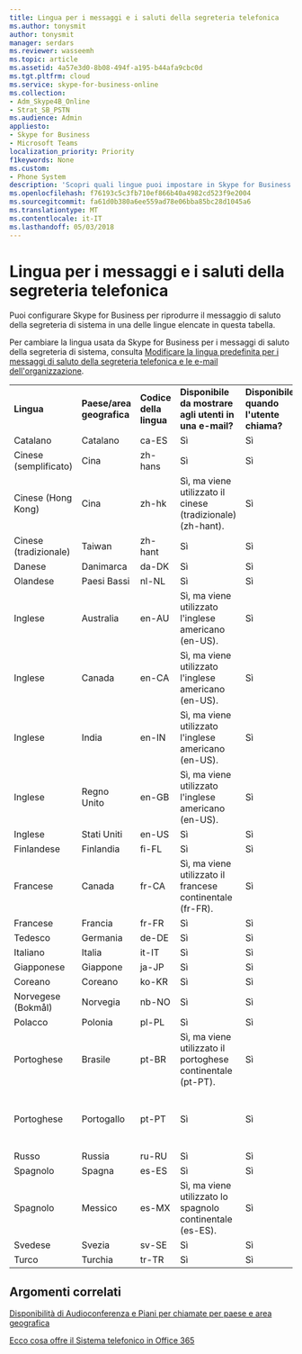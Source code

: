 ```yaml
---
title: Lingua per i messaggi e i saluti della segreteria telefonica
ms.author: tonysmit
author: tonysmit
manager: serdars
ms.reviewer: wasseemh
ms.topic: article
ms.assetid: 4a57e3d0-8b08-494f-a195-b44afa9cbc0d
ms.tgt.pltfrm: cloud
ms.service: skype-for-business-online
ms.collection:
- Adm_Skype4B_Online
- Strat_SB_PSTN
ms.audience: Admin
appliesto:
- Skype for Business
- Microsoft Teams
localization_priority: Priority
f1keywords: None
ms.custom:
- Phone System
description: 'Scopri quali lingue puoi impostare in Skype for Business per i messaggi di sistema predefiniti. '
ms.openlocfilehash: f76193c5c3fb710ef866b40a4982cd523f9e2004
ms.sourcegitcommit: fa61d0b380a6ee559ad78e06bba85bc28d1045a6
ms.translationtype: MT
ms.contentlocale: it-IT
ms.lasthandoff: 05/03/2018
---
```

# <a name="languages-for-voicemail-greetings-and-messages"></a>Lingua per i messaggi e i saluti della segreteria telefonica

Puoi configurare Skype for Business per riprodurre il messaggio di saluto della segreteria di sistema in una delle lingue elencate in questa tabella.
  
Per cambiare la lingua usata da Skype for Business per i messaggi di saluto della segreteria di sistema, consulta [Modificare la lingua predefinita per i messaggi di saluto della segreteria telefonica e le e-mail dell'organizzazione](change-the-default-language-for-greetings-and-emails.md).
  
|||||||
|:-----|:-----|:-----|:-----|:-----|:-----|
|**Lingua** <br/> |**Paese/area geografica** <br/> |**Codice della lingua** <br/> |**Disponibile da mostrare agli utenti in una e-mail?** <br/> |**Disponibile quando l'utente chiama?** <br/> |**Trascrizione disponibile?** <br/> |
|Catalano  <br/> |Catalano  <br/> |ca-ES  <br/> |Sì  <br/> |Sì  <br/> |No  <br/> |
|Cinese (semplificato)  <br/> |Cina  <br/> |zh-hans  <br/> |Sì  <br/> |Sì  <br/> |Sì  <br/> |
|Cinese (Hong Kong)  <br/> |Cina  <br/> |zh-hk  <br/> |Sì, ma viene utilizzato il cinese (tradizionale) (zh-hant).  <br/> | Sì <br/> |Sì, ma viene utilizzato il cinese (tradizionale) (zh-hant).  <br/> |
|Cinese (tradizionale)  <br/> |Taiwan  <br/> |zh-hant  <br/> |Sì  <br/> |Sì  <br/> |No  <br/> |
|Danese  <br/> |Danimarca  <br/> |da-DK  <br/> |Sì  <br/> |Sì  <br/> |No  <br/> |
|Olandese  <br/> |Paesi Bassi  <br/> |nl-NL  <br/> |Sì  <br/> |Sì  <br/> |No  <br/> |
|Inglese  <br/> |Australia  <br/> |en-AU  <br/> |Sì, ma viene utilizzato l'inglese americano (en-US).  <br/> |Sì  <br/> |Sì, ma viene utilizzato l'inglese americano (en-US).  <br/> |
|Inglese  <br/> |Canada  <br/> |en-CA  <br/> |Sì, ma viene utilizzato l'inglese americano (en-US).  <br/> |Sì  <br/> |Sì, ma viene utilizzato l'inglese americano (en-US).  <br/> |
|Inglese  <br/> |India  <br/> |en-IN  <br/> |Sì, ma viene utilizzato l'inglese americano (en-US).  <br/> |Sì  <br/> |Sì, ma viene utilizzato l'inglese americano (en-US).  <br/> |
|Inglese  <br/> |Regno Unito  <br/> |en-GB  <br/> |Sì, ma viene utilizzato l'inglese americano (en-US).  <br/> |Sì  <br/> |Sì, ma viene utilizzato l'inglese americano (en-US).  <br/> |
|Inglese  <br/> |Stati Uniti  <br/> |en-US  <br/> |Sì  <br/> |Sì  <br/> |Sì  <br/> |
|Finlandese  <br/> |Finlandia  <br/> |fi-FL  <br/> |Sì  <br/> |Sì  <br/> |No  <br/> |
|Francese  <br/> |Canada  <br/> |fr-CA  <br/> |Sì, ma viene utilizzato il francese continentale (fr-FR).  <br/> |Sì  <br/> |Sì, ma viene utilizzato il francese continentale (fr-FR).  <br/> |
|Francese  <br/> |Francia  <br/> |fr-FR  <br/> |Sì  <br/> |Sì  <br/> |Sì  <br/> |
|Tedesco  <br/> |Germania  <br/> |de-DE  <br/> |Sì  <br/> |Sì  <br/> |Sì  <br/> |
|Italiano  <br/> |Italia  <br/> |it-IT  <br/> |Sì  <br/> |Sì  <br/> |Sì  <br/> |
|Giapponese  <br/> |Giappone  <br/> |ja-JP  <br/> |Sì  <br/> |Sì  <br/> |No  <br/> |
|Coreano  <br/> |Coreano  <br/> |ko-KR  <br/> |Sì  <br/> |Sì  <br/> |No  <br/> |
|Norvegese (Bokmål)  <br/> |Norvegia  <br/> |nb-NO  <br/> |Sì  <br/> |Sì  <br/> |No  <br/> |
|Polacco  <br/> |Polonia  <br/> |pl-PL  <br/> |Sì  <br/> | Sì <br/> |No  <br/> |
|Portoghese  <br/> |Brasile  <br/> |pt-BR  <br/> |Sì, ma viene utilizzato il portoghese continentale (pt-PT).  <br/> |Sì  <br/> |Sì  <br/> |
|Portoghese  <br/> |Portogallo  <br/> |pt-PT  <br/> |Sì  <br/> |Sì  <br/> |Sì, ma viene utilizzato il portoghese brasiliano (pt-BR).  <br/> |
|Russo  <br/> |Russia  <br/> |ru-RU  <br/> |Sì  <br/> |Sì  <br/> |No  <br/> |
|Spagnolo  <br/> |Spagna  <br/> |es-ES  <br/> |Sì  <br/> |Sì  <br/> |Sì  <br/> |
|Spagnolo  <br/> |Messico  <br/> |es-MX  <br/> |Sì, ma viene utilizzato lo spagnolo continentale (es-ES).  <br/> |Sì  <br/> |Sì, ma viene utilizzato lo spagnolo continentale (es-ES).  <br/> |
|Svedese  <br/> |Svezia  <br/> |sv-SE  <br/> |Sì  <br/> |Sì  <br/> |No  <br/> |
|Turco  <br/> |Turchia  <br/> |tr-TR  <br/> |Sì  <br/> |Sì  <br/> |No  <br/> |
   
## <a name="related-topics"></a>Argomenti correlati
[Disponibilità di Audioconferenza e Piani per chiamate per paese e area geografica](../../country-and-region-availability-for-audio-conferencing-and-calling-plans/country-and-region-availability-for-audio-conferencing-and-calling-plans.md)

[Ecco cosa offre il Sistema telefonico in Office 365](../../what-is-phone-system-in-office-365/here-s-what-you-get-with-phone-system.md)
  
  
 